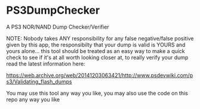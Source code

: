 PS3DumpChecker
==============

A PS3 NOR/NAND Dump Checker/Verifier

NOTE: Nobody takes ANY responsibility for any false negative/false positive given by this app, the responsibilty that your dump is valid is YOURS and yours alone...
this tool should be treated as an easy way to make a quick check to see if it's at all worth looking closer at, to really verify your dump read the latest information here:

https://web.archive.org/web/20141203063421/http://www.psdevwiki.com/ps3/Validating_flash_dumps

You may use this tool any way you like, you may also use the code on this repo any way you like
